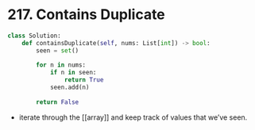 # 217. Contains Duplicate

```python
class Solution:
    def containsDuplicate(self, nums: List[int]) -> bool:
        seen = set()
        
        for n in nums:
            if n in seen:
                return True
            seen.add(n)
        
        return False
```

- iterate through the [[array]] and keep track of values that we’ve seen.